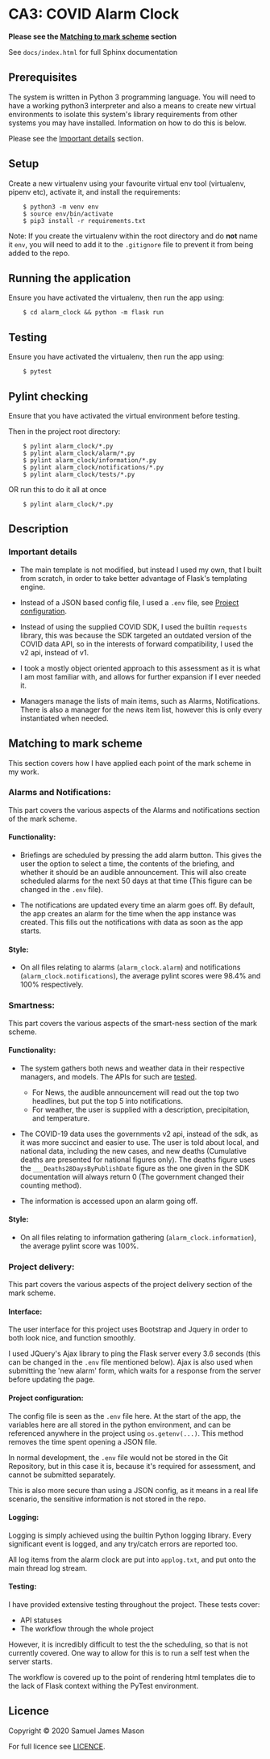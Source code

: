 # CA3: COVID Alarm Clock

__Please see the [Matching to mark scheme](#Matching-to-mark-scheme) section__

See `docs/index.html` for full Sphinx documentation

## Prerequisites

The system is written in Python 3 programming language. You will need to have a working python3 interpreter and also
a means to create new virtual environments to isolate this system's library requirements from other systems you 
may have installed. Information on how to do this is below.

Please see the [Important details](#Important-details) section.

## Setup

Create a new virtualenv using your favourite virtual env tool (virtualenv, pipenv etc), activate it, 
and install the requirements:
``` shell script
    $ python3 -m venv env
    $ source env/bin/activate
    $ pip3 install -r requirements.txt
```
Note: If you create the virtualenv within the root directory and do __not__ name it `env`, you will need to add it
to the `.gitignore` file to prevent it from being added to the repo. 

## Running the application

Ensure you have activated the virtualenv, then run the app using:
``` shell script
    $ cd alarm_clock && python -m flask run
```

## Testing

Ensure you have activated the virtualenv, then run the app using:
``` shell script
    $ pytest
```


## Pylint checking

Ensure that you have activated the virtual environment before testing.

Then in the project root directory:
``` shell script
    $ pylint alarm_clock/*.py
    $ pylint alarm_clock/alarm/*.py
    $ pylint alarm_clock/information/*.py
    $ pylint alarm_clock/notifications/*.py
    $ pylint alarm_clock/tests/*.py
```
OR run this to do it all at once
``` shell script
    $ pylint alarm_clock/*.py
```

## Description

### Important details

 - The main template is not modified, but instead I used my own, that I built from scratch, in order to take better 
 advantage of Flask's templating engine.

 - Instead of a JSON based config file, I used a `.env` file, see [Project configuration](#Project-configuration).

 - Instead of using the supplied COVID SDK, I used the builtin `requests` library, this was because the SDK targeted an 
outdated version of the COVID data API, so in the interests of forward compatibility, I used the v2 api, instead of v1.

 - I took a mostly object oriented approach to this assessment as it is what I am most familiar with, and allows
for further expansion if I ever needed it.

 - Managers manage the lists of main items, such as Alarms, Notifications. There is also a manager 
for the news item list, however this is only every instantiated when needed.

## Matching to mark scheme

This section covers how I have applied each point of the mark scheme in my work. 

### Alarms and Notifications:
This part covers the various aspects of the Alarms and notifications section of the mark scheme.

#### Functionality:
 - Briefings are scheduled by pressing the add alarm button. This gives the user the option to select a time, 
 the contents of the briefing, and whether it should be an audible announcement. This will also create scheduled alarms
  for the next 50 days at that time (This figure can be changed in the `.env` file).
 
 - The notifications are updated every time an alarm goes off. By default, the app creates an alarm for the time 
 when the app instance was created. This fills out the notifications with data as soon as the app starts.

#### Style:
 - On all files relating to alarms (`alarm_clock.alarm`) and notifications (`alarm_clock.notifications`), the average 
 pylint scores were 98.4% and 100% respectively.

### Smartness:
This part covers the various aspects of the smart-ness section of the mark scheme.

#### Functionality:
 - The system gathers both news and weather data in their respective managers, and models. The APIs for such are 
 [tested](#Testing).
    - For News, the audible announcement will read out the top two headlines, but put the top 5 into notifications.
    - For weather, the user is supplied with a description, precipitation, and temperature.

 - The COVID-19 data uses the governments v2 api, instead of the sdk, as it was more succinct and easier to use. The 
 user is told about local, and national data, including the new cases, and new deaths (Cumulative deaths are presented 
 for national figures only). The deaths figure uses the `___Deaths28DaysByPublishDate` figure as the one given in the 
 SDK documentation will always return 0 (The government changed their counting method). 
 
 - The information is accessed upon an alarm going off.
#### Style:
 - On all files relating to information gathering (`alarm_clock.information`), the average pylint score was 100%.

### Project delivery:

This part covers the various aspects of the project delivery section of the mark scheme.

#### Interface:
The user interface for this project uses Bootstrap and Jquery in order to both look nice, and function smoothly.

I used JQuery's Ajax library to ping the Flask server every 3.6 seconds (this can be changed in the `.env`
 file mentioned below). Ajax is also used when submitting the 'new alarm' form, which waits for a response from the 
 server before updating the page.

#### Project configuration:
The config file is seen as the `.env` file here. At the start of the app, the variables here are all stored in the 
python environment, and can be referenced anywhere in the project using `os.getenv(...)`. 
This method removes the time spent opening a JSON file.

In normal development, the `.env` file would not be stored in the Git Repository, but in this case it is, because it's 
required for assessment, and cannot be submitted separately. 

This is also more secure than using a JSON config, as it means in a real life scenario, the sensitive information is not
stored in the repo.

#### Logging:

Logging is simply achieved using the builtin Python logging library. Every significant event is logged, and 
any try/catch errors are reported too.  

All log items from the alarm clock are put into `applog.txt`, and put onto the main thread log stream.

#### Testing:

I have provided extensive testing throughout the project. These tests cover:
 - API statuses
 - The workflow through the whole project

However, it is incredibly difficult to test the the scheduling, so that is not currently covered. One way to allow 
for this is to run a self test when the server starts.

The workflow is covered up to the point of rendering html templates die to the lack of Flask context withing the PyTest 
environment.

## Licence

Copyright © 2020 Samuel James Mason

For full licence see [LICENCE](LICENSE).
